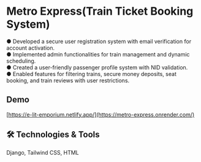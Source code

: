 # Metro Express(Train Ticket Booking System)
● Developed a secure user registration system with email verification for account activation.  
● Implemented admin functionalities for train management and dynamic scheduling.  
● Created a user-friendly passenger profile system with NID validation.  
● Enabled features for filtering trains, secure money deposits, seat booking, and train reviews with user restrictions.

## Demo
[https://e-lit-emporium.netlify.app/](https://metro-express.onrender.com/)

## 🛠 Technologies & Tools
Django, Tailwind CSS, HTML
